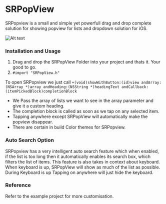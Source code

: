 # SRPopView



SRPopview is a small and simple yet powerfull drag and drop complete solution for showing popview for lists and dropdown solution for iOS.

![Alt text](http://imgur.com/QZ1jxmB "Optional title")


### Installation and Usage 

1. Drag and drop the SRPopView Folder into your project and thats it. Your good to go.
2. `#import "SRPopView.h"`

To open SRPopview we just call 
`+(void)showWithButton:(id)view andArray:(NSArray *)array andHeading:(NSString *)headingText andCallback:(itemPickedBlock)completionBlock` 



 - We Pass the array of lists we want to see in the array parameter and give it a custom heading. 
 - The completion block is called as soon as we tap on any selected item.
 - Tapping anywhere except SRPopView will automatically make the popview disappear.
 - There are certain in build Color themes for SRPopview.
 

### Auto Search Option

SRPopview has a very intelligent auto search feature which when enabled, if the list is too long then it automatically enables its search box, which filters the list of items.
This feature is also takes in context about keyboard. 
When keyboard is up, SRPopView will show as much of the list as possible.
During Keyboard is up Tapping on anywhere will just hide the keyboard.


### Reference 
Refer to the example project for more customisation.

